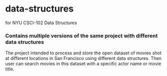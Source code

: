 # data-structures
for NYU CSCI-102 Data Structures

### Contains multiple versions of the same project with different data structures
The project intended to process and store the open dataset of movies shot at different locations in San Francisco using different data structures. Then user can search movies in this dataset with a specific actor name or movie title.
